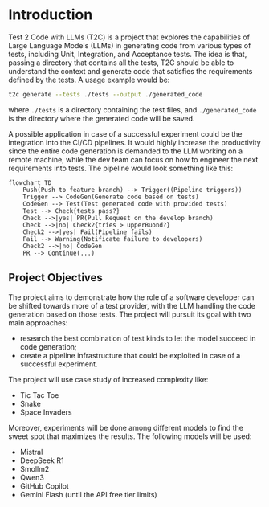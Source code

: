 # Introduction

Test 2 Code with LLMs (T2C) is a project that explores the capabilities of Large Language Models (LLMs) in generating code from various types of tests, including Unit, Integration, and Acceptance tests. The idea is that, passing a directory that contains all the tests, T2C should be able to understand the context and generate code that satisfies the requirements defined by the tests. A usage example would be:

```bash
t2c generate --tests ./tests --output ./generated_code
```

where `./tests` is a directory containing the test files, and `./generated_code` is the directory where the generated code will be saved.

A possible application in case of a successful experiment could be the integration into the CI/CD pipelines. It would highly increase the productivity since the entire code generation is demanded to the LLM working on a remote machine, while the dev team can focus on how to engineer the next requirements into tests. The pipeline would look something like this:

```mermaid
flowchart TD
    Push(Push to feature branch) --> Trigger((Pipeline triggers))
    Trigger --> CodeGen(Generate code based on tests)
    CodeGen --> Test(Test generated code with provided tests)
    Test --> Check{tests pass?}
    Check -->|yes| PR(Pull Request on the develop branch)
    Check -->|no| Check2{tries > upperBuond?}
    Check2 -->|yes| Fail(Pipeline fails)
    Fail --> Warning(Notificate failure to developers)
    Check2 -->|no| CodeGen
    PR --> Continue(...)
```

## Project Objectives

The project aims to demonstrate how the role of a software developer can be shifted towards more of a test provider, with the LLM handling the code generation based on those tests. The project will pursuit its goal with two main approaches:

- research the best combination of test kinds to let the model succeed in code generation;
- create a pipeline infrastructure that could be exploited in case of a successful experiment.

The project will use case study of increased complexity like:

- Tic Tac Toe
- Snake
- Space Invaders

Moreover, experiments will be done among different models to find the sweet spot that maximizes the results. The following models will be used:

- Mistral
- DeepSeek R1
- Smollm2
- Qwen3
- GitHub Copilot
- Gemini Flash (until the API free tier limits)
